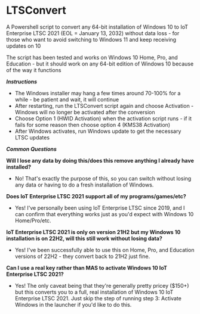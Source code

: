 # LTSConvert
A Powershell script to convert any 64-bit installation of Windows 10 to IoT Enterprise LTSC 2021 (EOL = January 13, 2032) without data loss - for those who want to avoid switching to Windows 11 and keep receiving updates on 10

The script has been tested and works on Windows 10 Home, Pro, and Education - but it should work on any 64-bit edition of Windows 10 because of the way it functions

**_Instructions_**

- The Windows installer may hang a few times around 70-100% for a while - be patient and wait, it will continue
- After restarting, run the LTSConvert script again and choose Activation - Windows will no longer be activated after the conversion
- Choose Option 1 (HWID Activation) when the activation script runs - if it fails for some reason then choose option 4 (KMS38 Activation)
- After Windows activates, run Windows update to get the necessary LTSC updates



**_Common Questions_**

**Will I lose any data by doing this/does this remove anything I already have installed?**
- No! That's exactly the purpose of this, so you can switch without losing any data or having to do a fresh installation of Windows.

**Does IoT Enterprise LTSC 2021 support all of my programs/games/etc?**
- Yes! I've personally been using IoT Enterprise LTSC since 2019, and I can confirm that everything works just as you'd expect with Windows 10 Home/Pro/etc.

**IoT Enterprise LTSC 2021 is only on version 21H2 but my Windows 10 installation is on 22H2, will this still work without losing data?**
- Yes! I've been successfully able to use this on Home, Pro, and Education versions of 22H2 - they convert back to 21H2 just fine.

**Can I use a real key rather than MAS to activate Windows 10 IoT Enterprise LTSC 2021?**
- Yes! The only caveat being that they're generally pretty pricey ($150+) but this converts you to a full, real installation of Windows 10 IoT Enterprise LTSC 2021. Just skip the step of running step 3: Activate Windows in the launcher if you'd like to do this.
